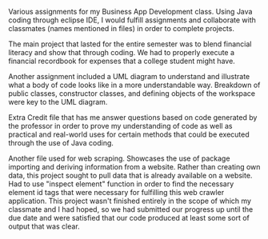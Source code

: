 Various assignments for my Business App Development class.
Using Java coding through eclipse IDE, I would fulfill assignments and collaborate with classmates (names mentioned in files) in order to complete projects.

The main project that lasted for the entire semester was to blend financial literacy and show that through coding. We had to properly execute a financial recordbook for expenses that a college student might have.

Another assignment included a UML diagram to understand and illustrate what a body of code looks like in a more understandable way. Breakdown of public classes, constructor classes, and defining objects of the workspace were key to the UML diagram.

Extra Credit file that has me answer questions based on code generated by the professor in order to prove my understanding of code as well as practical and real-world uses for certain methods that could be executed through the use of Java coding.

Another file used for web scraping. Showcases the use of package importing and deriving information from a website. Rather than creating own data, this project sought to pull data that is already available on a website. Had to use "inspect element" function in order to find the necessary element id tags that were necessary for fulfilling this web crawler application. This project wasn't finished entirely in the scope of which my classmate and I had hoped, so we had submitted our progress up until the due date and were satisfied that our code produced at least some sort of output that was clear.
